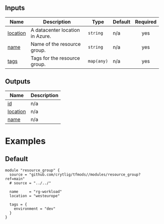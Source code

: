 <!-- BEGIN_TF_DOCS -->



## Inputs

| Name | Description | Type | Default | Required |
|------|-------------|------|---------|:--------:|
| <a name="input_location"></a> [location](#input\_location) | A datacenter location in Azure. | `string` | n/a | yes |
| <a name="input_name"></a> [name](#input\_name) | Name of the resource group. | `string` | n/a | yes |
| <a name="input_tags"></a> [tags](#input\_tags) | Tags for the resource group. | `map(any)` | n/a | yes |

## Outputs

| Name | Description |
|------|-------------|
| <a name="output_id"></a> [id](#output\_id) | n/a |
| <a name="output_location"></a> [location](#output\_location) | n/a |
| <a name="output_name"></a> [name](#output\_name) | n/a |

# Examples

## Default
```hcl
module "resource_group" {
  source = "github.com/crytlig/tfmods//modules/resource_group?ref=main"
  # source = "../../"

  name     = "rg-workload"
  location = "westeurope"

  tags = {
    environment = "dev"
  }
}
```
<!-- END_TF_DOCS -->
